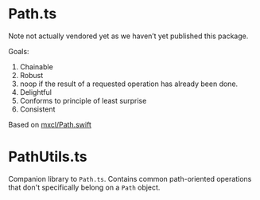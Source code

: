 # Path.ts

Note not actually vendored yet as we haven’t yet published this package.

Goals:

1. Chainable
2. Robust
3. noop if the result of a requested operation has already been done.
4. Delightful
5. Conforms to principle of least surprise
6. Consistent

Based on [mxcl/Path.swift](https://github.com/mxcl/Path.swift)

# PathUtils.ts

Companion library to `Path.ts`. Contains common path-oriented
operations that don't specifically belong on a `Path` object.
